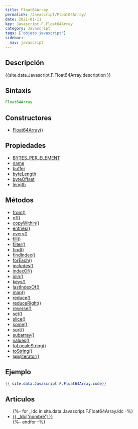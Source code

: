```yaml
---
title: Float64Array
permalink: /Javascript/Float64Array/
date: 2021-01-11
key: Javascript.F.Float64Array
category: Javascript
tags: ['objeto javascript']
sidebar: 
  nav: javascript
---
```


## Descripción
{{site.data.Javascript.F.Float64Array.description }}

## Sintaxis
~~~javascript
Float64Array
~~~

## Constructores
* [Float64Array()](/Javascript/Float64Array/Float64Array/)

## Propiedades
* [BYTES_PER_ELEMENT](/Javascript/Float64Array/BYTES_PER_ELEMENT)
* [name](/Javascript/Float64Array/name)
* [buffer](/Javascript/Float64Array/buffer)
* [byteLength](/Javascript/Float64Array/byteLength)
* [byteOffset](/Javascript/Float64Array/byteOffset)
* [length](/Javascript/Float64Array/length)

## Métodos
* [from()](/Javascript/Float64Array/from)
* [of()](/Javascript/Float64Array/of)
* [copyWithin()](/Javascript/Float64Array/copyWithin)
* [entries()](/Javascript/Float64Array/entries)
* [every()](/Javascript/Float64Array/every)
* [fill()](/Javascript/Float64Array/fill)
* [filter()](/Javascript/Float64Array/filter)
* [find()](/Javascript/Float64Array/find)
* [findIndex()](/Javascript/Float64Array/findIndex)
* [forEach()](/Javascript/Float64Array/forEach)
* [includes()](/Javascript/Float64Array/includes)
* [indexOf()](/Javascript/Float64Array/indexOf)
* [join()](/Javascript/Float64Array/join)
* [keys()](/Javascript/Float64Array/keys)
* [lastIndexOf()](/Javascript/Float64Array/lastIndexOf)
* [map()](/Javascript/Float64Array/map)
* [reduce()](/Javascript/Float64Array/reduce)
* [reduceRight()](/Javascript/Float64Array/reduceRight)
* [reverse()](/Javascript/Float64Array/reverse)
* [set()](/Javascript/Float64Array/set)
* [slice()](/Javascript/Float64Array/slice)
* [some()](/Javascript/Float64Array/some)
* [sort()](/Javascript/Float64Array/sort)
* [subarray()](/Javascript/Float64Array/subarray)
* [values()](/Javascript/Float64Array/values)
* [toLocaleString()](/Javascript/Float64Array/toLocaleString)
* [toString()](/Javascript/Float64Array/toString)
* [@@iterator()](/Javascript/Float64Array/@@iterator)

## Ejemplo
~~~java
{{ site.data.Javascript.F.Float64Array.code}}
~~~

## Artículos
<ul>
{%- for _ldc in site.data.Javascript.F.Float64Array.ldc -%}
   <li>
       <a href="{{_ldc['url'] }}">{{ _ldc['nombre'] }}</a>
   </li>
{%- endfor -%}
</ul>
